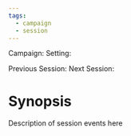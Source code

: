 ```yaml
---
tags:
  - campaign
  - session
---
```


Campaign: 
Setting: 

Previous Session: 
Next Session: 

# Synopsis

Description of session events here